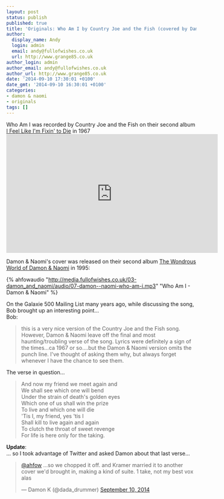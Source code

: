 ```yaml
---
layout: post
status: publish
published: true
title: 'Originals: Who Am I by Country Joe and the Fish (covered by Damon & Naomi)'
author:
  display_name: Andy
  login: admin
  email: andy@fullofwishes.co.uk
  url: http://www.grange85.co.uk
author_login: admin
author_email: andy@fullofwishes.co.uk
author_url: http://www.grange85.co.uk
date: '2014-09-10 17:30:01 +0100'
date_gmt: '2014-09-10 16:30:01 +0100'
categories:
- damon & naomi
- originals
tags: []
---
```

<p>Who Am I was recorded by Country Joe and the Fish on their second album <a href="http://en.wikipedia.org/wiki/I-Feel-Like-I%27m-Fixin%27-to-Die">I Feel Like I'm Fixin' to Die</a> in 1967<br />
<iframe width="560" height="315" src="https://www.youtube.com/embed/xg6KLK07Tlk" frameborder="0" allowfullscreen></iframe>
<p>Damon & Naomi's cover was released on their second album <a href="/database/release/the-wondrous-world-of-damon-naomi/" title="The Wondrous World of Damon & Naomi">The Wondrous World of Damon & Naomi</a> in 1995:</p>

{% ahfowaudio "http://media.fullofwishes.co.uk/03-damon_and_naomi/audio/07-damon--naomi-who-am-i.mp3" "Who Am I - Damon & Naomi" %}

<p>On the Galaxie 500 Mailing List many years ago, while discussing the song, Bob brought up an interesting point...<br />
Bob:</p>
<blockquote><p>this is a very nice version of the Country Joe and the Fish song. However, Damon & Naomi leave off the final and most haunting/troubling verse of the song. Lyrics were definitely a sign of the times...ca 1967 or so....but the Damon & Naomi version omits the punch line. I've thought of asking them why, but always forget whenever I have the chance to see them.
</p></blockquote>
<p>The verse in question...</p>
<blockquote><p>And now my friend we meet again and<br />
We shall see which one will bend<br />
Under the strain of death's golden eyes<br />
Which one of us shall win the prize<br />
To live and which one will die<br />
'Tis I, my friend, yes 'tis I<br />
Shall kill to live again and again<br />
To clutch the throat of sweet revenge<br />
For life is here only for the taking.
</p></blockquote>
<p><strong>Update</strong>:<br />
... so I took advantage of Twitter and asked Damon about that last verse...</p>
<blockquote class="twitter-tweet" lang="en-gb"><p><a href="https://twitter.com/ahfow">@ahfow</a> ...so we chopped it off. and Kramer married it to another cover we&#39;d brought in, making a kind of suite. 1 take, not my best vox alas</p>
<p>&mdash; Damon K (@dada_drummer) <a href="https://twitter.com/dada_drummer/status/509791873658290177">September 10, 2014</a></p></blockquote>
<p><script async src="//platform.twitter.com/widgets.js" charset="utf-8"></script></p>
